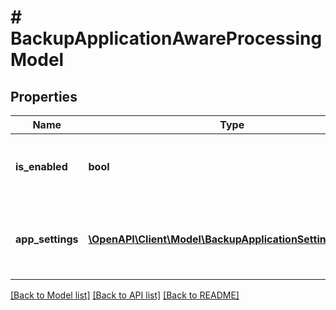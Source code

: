 # # BackupApplicationAwareProcessingModel

## Properties

Name | Type | Description | Notes
------------ | ------------- | ------------- | -------------
**is_enabled** | **bool** | If *true*, application-aware processing is enabled. |
**app_settings** | [**\OpenAPI\Client\Model\BackupApplicationSettingsModel[]**](BackupApplicationSettingsModel.md) | Array of VMware objects and their application settings. | [optional]

[[Back to Model list]](../../README.md#models) [[Back to API list]](../../README.md#endpoints) [[Back to README]](../../README.md)
